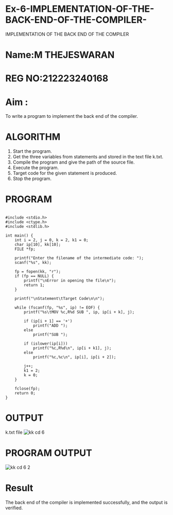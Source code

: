 # Ex-6-IMPLEMENTATION-OF-THE-BACK-END-OF-THE-COMPILER-
IMPLEMENTATION OF THE BACK END OF THE COMPILER 

# Name:M THEJESWARAN
# REG NO:212223240168

# Aim :
To write a program to implement the back end of the compiler.
# ALGORITHM
1. Start the program.
2. Get the three variables from statements and stored in the text file k.txt.
3. Compile the program and give the path of the source file.
4. Execute the program.
5. Target code for the given statement is produced.
6. Stop the program.
# PROGRAM

~~~

#include <stdio.h>
#include <ctype.h>
#include <stdlib.h>

int main() {
    int i = 2, j = 0, k = 2, k1 = 0;
    char ip[10], kk[10];
    FILE *fp;

    printf("Enter the filename of the intermediate code: ");
    scanf("%s", kk);

    fp = fopen(kk, "r");
    if (fp == NULL) {
        printf("\nError in opening the file\n");
        return 1;
    }

    printf("\nStatement\tTarget Code\n\n");

    while (fscanf(fp, "%s", ip) != EOF) {
        printf("%s\tMOV %c,R%d SUB ", ip, ip[i + k], j);

        if (ip[i + 1] == '+')
            printf("ADD ");
        else
            printf("SUB ");

        if (islower(ip[i]))
            printf("%c,R%d\n", ip[i + k1], j);
        else
            printf("%c,%c\n", ip[i], ip[i + 2]);

        j++;
        k1 = 2;
        k = 0;
    }

    fclose(fp);
    return 0;
}
~~~

# OUTPUT
k.txt file
![kk cd 6](https://github.com/user-attachments/assets/76c01c2f-7498-4d5d-8ad2-aaefdecaa45a)


# PROGRAM OUTPUT
![kk cd 6 2](https://github.com/user-attachments/assets/cab7f25a-7b80-458f-8eaf-43eed38cae21)




# Result
The back end of the compiler is implemented successfully, and the output is verified.
